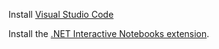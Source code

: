 Install [Visual Studio Code](https://code.visualstudio.com/download)

Install the [.NET Interactive Notebooks extension](https://marketplace.visualstudio.com/items?itemName=ms-dotnettools.dotnet-interactive-vscode).